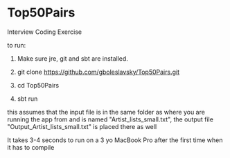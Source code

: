 # Top50Pairs
Interview Coding Exercise

to run:


1. Make sure jre, git and sbt are installed.


2. git clone https://github.com/gboleslavsky/Top50Pairs.git


3. cd Top50Pairs


4. sbt run

this assumes that the input file is in the same folder as where you are running the app from and is
named "Artist_lists_small.txt", the output file "Output_Artist_lists_small.txt" is placed there as well

It takes 3-4 seconds to run on a 3 yo MacBook Pro after the first time when it has to compile
